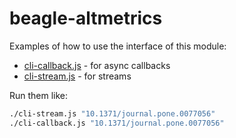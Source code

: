 # beagle-altmetrics

Examples of how to use the interface of this module:

- [cli-callback.js](cli-callback.js) - for async callbacks
- [cli-stream.js](cli-stream.js) - for streams

Run them like:

```sh
./cli-stream.js "10.1371/journal.pone.0077056"
./cli-callback.js "10.1371/journal.pone.0077056"
```
